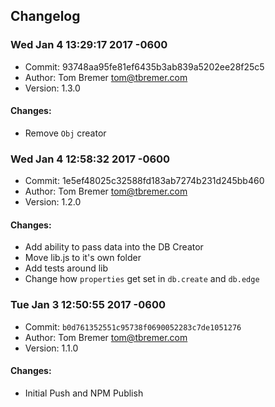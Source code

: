Changelog
----

### Wed Jan 4 13:29:17 2017 -0600
- Commit: 93748aa95fe81ef6435b3ab839a5202ee28f25c5
- Author: Tom Bremer <tom@tbremer.com>
- Version: 1.3.0

#### Changes:
- Remove `Obj` creator

### Wed Jan 4 12:58:32 2017 -0600
- Commit: 1e5ef48025c32588fd183ab7274b231d245bb460
- Author: Tom Bremer <tom@tbremer.com>
- Version: 1.2.0

#### Changes:
- Add ability to pass data into the DB Creator
- Move lib.js to it's own folder
- Add tests around lib
- Change how `properties` get set in `db.create` and `db.edge`

### Tue Jan 3 12:50:55 2017 -0600
- Commit: `b0d761352551c95738f0690052283c7de1051276`
- Author: Tom Bremer <tom@tbremer.com>
- Version: 1.1.0

#### Changes:
- Initial Push and NPM Publish
